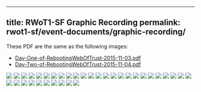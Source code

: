 ---
title: RWoT1-SF Graphic Recording
permalink: rwot1-sf/event-documents/graphic-recording/
----

These PDF are the same as the following images:

* [Day-One-of-RebootingWebOfTrust-2015-11-03.pdf](Day-One-of-RebootingWebOfTrust-2015-11-03.pdf)
* [Day-Two-of-RebootingWebOfTrust-2015-11-04.pdf](Day-Two-of-RebootingWebOfTrust-2015-11-04.pdf)


![](01_Day-1-Welcome-and-Intro.jpg)
![](02_Dot-Voting_Ideas-to-Explore.jpg)
![](02_Dot-Voting_Table-7.JPG)
![](02_DotVoting_Stickies_1of2.JPG)
![](02_DotVoting_Stickies_2of2.JPG)
![](02_TeamTopics_Table1.JPG)
![](02_TeamTopics_Table2.JPG)
![](02_TeamTopics_Table3.JPG)
![](02_TeamTopics_Table4.JPG)
![](02_TeamTopics_Table5.JPG)
![](03_Day-1-Report-Out_Summary-By-Team.jpg)
![](03_Team-Graphic_DPKI.jpg)
![](03_Team-Graphic_Smart-Signature.jpg)
![](03_Team-Graphic_Sybil-Resilient.jpg)
![](03_Team-Graphic_Trust.jpg)
![](03_Team-Graphic_Use-Cases.jpg)
![](04_Day-1-Close_Thankful-For.jpg)
![](05_Day-2-Intro-and-Context.jpg)
![](05_Day2_Intro-Continued_AndLookingForward.jpg)
![](06_Day2_Plenary-Mind-Map_1of3.JPG)
![](06_Day2_Plenary-Mind-Map_2of3.JPG)
![](06_Day2_Plenary-Mind-Map_3of3.JPG)
![](07_Final-Report-Out_Better-Decisions.jpg)
![](07_Final-Report-Out_Creating-Distrib-Registry.jpg)
![](07_Final-Report-Out_DPKI.jpg)
![](07_Final-Report-Out_Rebrand-WOT_1of2.jpg)
![](07_Final-Report-Out_Rebrand-WOT_2of2.jpg)
![](07_Final-Report-Out_Smart-Signatures.jpg)
![](07_Final-Report-Out_Use-Cases.jpg)
![](08_Closing-Plenary_1of5.JPG)
![](08_Closing-Plenary_2of5.JPG)
![](08_Closing-Plenary_3of5.JPG)
![](08_Closing-Plenary_4of5.JPG)
![](08_Closing-Plenary_5of5.JPG)
![](09_Next_Step_Summary.JPG)

